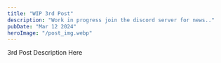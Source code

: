 ```yaml
---
title: "WIP 3rd Post"
description: "Work in progress join the discord server for news.."
pubDate: "Mar 12 2024"
heroImage: "/post_img.webp"
---
```


3rd Post Description Here
